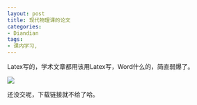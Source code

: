 ```yaml
---
layout: post
title: 现代物理课的论文
categories:
- Diandian
tags:
- 课内学习, 
---
```

<p>Latex写的，学术文章都用该用Latex写，Word什么的，简直弱爆了。</p>
<p><img src="http://m1.img.srcdd.com/farm5/d/2012/0627/10/67D8395D1DF0643162404EB1B71A259F_B500_900_427_539.PNG" /></p>
<p>还没交呢，下载链接就不给了哈。<br /></p>
<p></p>